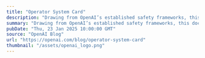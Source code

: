 ```yaml
---
title: "Operator System Card"
description: "Drawing from OpenAI’s established safety frameworks, this document highlights our multi-layered approach, including model and product mitigations we’ve implemented to protect against prompt engineering and jailbreaks, protect privacy and security, as well as details our external red teaming efforts, safety evaluations, and ongoing work to further refine these safeguards."
summary: "Drawing from OpenAI’s established safety frameworks, this document highlights our multi-layered approach, including model and product mitigations we’ve implemented to protect against prompt engineering and jailbreaks, protect privacy and security, as well as details our external red teaming efforts, safety evaluations, and ongoing work to further refine these safeguards."
pubDate: "Thu, 23 Jan 2025 10:00:00 GMT"
source: "OpenAI Blog"
url: "https://openai.com/blog/operator-system-card"
thumbnail: "/assets/openai_logo.png"
---
```



